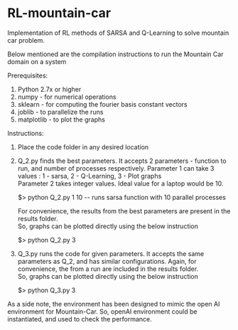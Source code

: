 # RL-mountain-car
Implementation of RL methods of SARSA and Q-Learning to solve mountain car problem.

Below mentioned are the compilation instructions to run the Mountain Car domain on a system

Prerequisites:
1) Python 2.7x or higher
2) numpy - for numerical operations
3) sklearn - for computing the fourier basis constant vectors
3) joblib - to parallelize the runs
4) matplotlib - to plot the graphs

Instructions:
1) Place the code folder in any desired location
2) Q_2.py finds the best parameters. It accepts 2 parameters - function to run, and number of processes respectively.
   Parameter 1 can take 3 values : 1 - sarsa, 2 - Q-Learning, 3 - Plot graphs </br>
   Parameter 2 takes integer values. Ideal value for a laptop would be 10.

   $> python Q_2.py 1 10 -- runs sarsa function with 10 parallel processes

   For convenience, the results from the best parameters are present in the results folder. </br>
   So, graphs can be plotted directly using the below instruction
   
   $> python Q_2.py 3


3) Q_3.py runs the code for given parameters. It accepts the same parameters as Q_2, and has similar configurations.
   Again, for convenience, the from a run are included in the results folder. </br>
   So, graphs can be plotted directly using the below instruction
   
   $> python Q_3.py 3


As a side note, the environment has been designed to mimic the open AI environment for Mountain-Car.
So, openAI environment could be instantiated, and used to check the performance.
